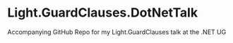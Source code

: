 # Light.GuardClauses.DotNetTalk
Accompanying GitHub Repo for my Light.GuardClauses talk at the .NET UG
